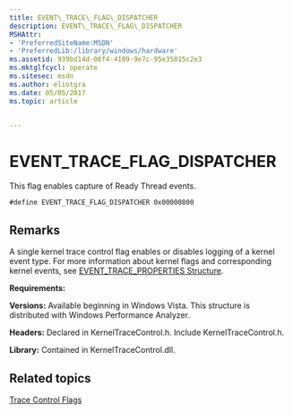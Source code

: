 ```yaml
---
title: EVENT\_TRACE\_FLAG\_DISPATCHER
description: EVENT\_TRACE\_FLAG\_DISPATCHER
MSHAttr:
- 'PreferredSiteName:MSDN'
- 'PreferredLib:/library/windows/hardware'
ms.assetid: 939bd14d-06f4-4109-9e7c-95e35815c2e3
ms.mktglfcycl: operate
ms.sitesec: msdn
ms.author: eliotgra
ms.date: 05/05/2017
ms.topic: article


---
```


# EVENT\_TRACE\_FLAG\_DISPATCHER


This flag enables capture of Ready Thread events.

```
#define EVENT_TRACE_FLAG_DISPATCHER 0x00000800
```

## Remarks


A single kernel trace control flag enables or disables logging of a kernel event type. For more information about kernel flags and corresponding kernel events, see [EVENT\_TRACE\_PROPERTIES Structure](http://go.microsoft.com/fwlink/p/?linkid=212231&clcid=0x409).

**Requirements:**

**Versions:** Available beginning in Windows Vista. This structure is distributed with Windows Performance Analyzer.

**Headers:** Declared in KernelTraceControl.h. Include KernelTraceControl.h.

**Library:** Contained in KernelTraceControl.dll.

## Related topics


[Trace Control Flags](trace-control-flags.md)

 

 








